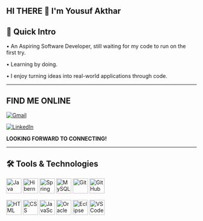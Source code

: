 ## HI THERE 👋 I'm Yousuf Akthar 

## 🚀 Quick Intro

• An Aspiring Software Developer, still waiting for my code to run on the first try.

• Learning by doing.  

• I enjoy turning ideas into real-world applications through code.

---

## FIND ME ONLINE

[![Gmail](https://img.shields.io/badge/Gmail-D14836?style=for-the-badge&logo=gmail&logoColor=white)](mailto:yousufakthar25@gmail.com)

[![LinkedIn](https://img.shields.io/badge/LinkedIn-0A66C2?style=for-the-badge&logo=linkedin&logoColor=white)](https://www.linkedin.com/in/yousufakthar)

**LOOKING FORWARD TO CONNECTING!**

---

## 🛠️ Tools & Technologies

<p align="left">
  <img src="https://cdn.jsdelivr.net/gh/devicons/devicon/icons/java/java-original.svg" height="40" alt="Java" />
  <img src="https://upload.wikimedia.org/wikipedia/commons/2/22/Hibernate_logo_a.png" height="40" alt="Hibernate" />
  <img src="https://cdn.jsdelivr.net/gh/devicons/devicon/icons/spring/spring-original.svg" height="40" alt="Spring Boot" />
  <img src="https://cdn.jsdelivr.net/gh/devicons/devicon/icons/mysql/mysql-original.svg" height="40" alt="MySQL" />
  <img src="https://cdn.jsdelivr.net/gh/devicons/devicon/icons/git/git-original.svg" height="40" alt="Git" />
  <img src="https://cdn.jsdelivr.net/gh/devicons/devicon/icons/github/github-original.svg" height="40" alt="GitHub" />
</p>
<p align="left">
  <img src="https://cdn.jsdelivr.net/gh/devicons/devicon/icons/html5/html5-original.svg" height="40" alt="HTML" />
  <img src="https://cdn.jsdelivr.net/gh/devicons/devicon/icons/css3/css3-original.svg" height="40" alt="CSS" />
  <img src="https://cdn.jsdelivr.net/gh/devicons/devicon/icons/javascript/javascript-original.svg" height="40" alt="JavaScript" />
  <img src="https://img.icons8.com/color/48/oracle-logo.png" height="40" alt="Oracle SQL" />
  <img src="https://seeklogo.com/images/E/eclipse-enterprise-java-logo-988B1F4D4C-seeklogo.com.png" height="40" alt="Eclipse Enterprise Edition" />
  <img src="https://cdn.jsdelivr.net/gh/devicons/devicon/icons/vscode/vscode-original.svg" height="40" alt="VS Code" />
</p>


